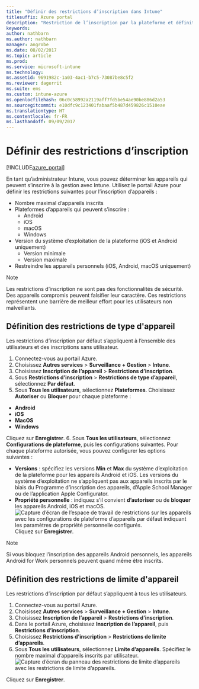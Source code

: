 ```yaml
---
title: "Définir des restrictions d’inscription dans Intune"
titlesuffix: Azure portal
description: "Restriction de l’inscription par la plateforme et définition d’une limite d’inscriptions d’appareils dans Intune. \""
keywords: 
author: nathbarn
ms.author: nathbarn
manager: angrobe
ms.date: 08/02/2017
ms.topic: article
ms.prod: 
ms.service: microsoft-intune
ms.technology: 
ms.assetid: 9691982c-1a03-4ac1-b7c5-73087be8c5f2
ms.reviewer: dagerrit
ms.suite: ems
ms.custom: intune-azure
ms.openlocfilehash: 06c0c58992a2119aff7fd5be54ae90be886d2a53
ms.sourcegitcommit: e10dfc9c123401fabaaf5b487d459826c1510eae
ms.translationtype: HT
ms.contentlocale: fr-FR
ms.lasthandoff: 09/09/2017
---
```

# <a name="set-enrollment-restrictions"></a>Définir des restrictions d’inscription

[!INCLUDE[azure_portal](./includes/azure_portal.md)]

En tant qu’administrateur Intune, vous pouvez déterminer les appareils qui peuvent s’inscrire à la gestion avec Intune. Utilisez le portail Azure pour définir les restrictions suivantes pour l’inscription d’appareils :

- Nombre maximal d’appareils inscrits
- Plateformes d’appareils qui peuvent s’inscrire :
  - Android
  - iOS
  - macOS
  - Windows
- Version du système d’exploitation de la plateforme (iOS et Android uniquement)
  - Version minimale
  - Version maximale
- Restreindre les appareils personnels (iOS, Android, macOS uniquement)

>[!NOTE]
>Les restrictions d’inscription ne sont pas des fonctionnalités de sécurité. Des appareils compromis peuvent falsifier leur caractère. Ces restrictions représentent une barrière de meilleur effort pour les utilisateurs non malveillants.

## <a name="set-device-type-restrictions"></a>Définition des restrictions de type d'appareil
Les restrictions d’inscription par défaut s’appliquent à l’ensemble des utilisateurs et des inscriptions sans utilisateur.
1. Connectez-vous au portail Azure.
2. Choisissez **Autres services** > **Surveillance + Gestion** > **Intune**.
3. Choisissez **Inscription de l’appareil** > **Restrictions d’inscription**.
4. Sous **Restrictions d’inscription** > **Restrictions de type d’appareil**, sélectionnez **Par défaut**.
5. Sous **Tous les utilisateurs**, sélectionnez **Plateformes**. Choisissez **Autoriser** ou **Bloquer** pour chaque plateforme :
  - **Android**
  - **iOS**
  - **MacOS**
  - **Windows**

  Cliquez sur **Enregistrer**.
6. Sous **Tous les utilisateurs**, sélectionnez **Configurations de plateforme**, puis les configurations suivantes. Pour chaque plateforme autorisée, vous pouvez configurer les options suivantes :
  - **Versions** : spécifiez les versions **Min** et **Max** du système d’exploitation de la plateforme pour les appareils Android et iOS. Les versions du système d’exploitation ne s’appliquent pas aux appareils inscrits par le biais du Programme d’inscription des appareils, d’Apple School Manager ou de l’application Apple Configurator.
  - **Propriété personnelle** : indiquez s’il convient **d’autoriser** ou de **bloquer** les appareils Android, iOS et macOS.
  ![Capture d’écran de l’espace de travail de restrictions sur les appareils avec les configurations de plateforme d’appareils par défaut indiquant les paramètres de propriété personnelle configurés.](media/device-restrictions-platform-configurations.png)
  Cliquez sur **Enregistrer**.

>[!NOTE]
>Si vous bloquez l’inscription des appareils Android personnels, les appareils Android for Work personnels peuvent quand même être inscrits.

## <a name="set-device-limit-restrictions"></a>Définition des restrictions de limite d'appareil
Les restrictions d’inscription par défaut s’appliquent à tous les utilisateurs.
1. Connectez-vous au portail Azure.
2. Choisissez **Autres services** > **Surveillance + Gestion** > **Intune**.
3. Choisissez **Inscription de l’appareil** > **Restrictions d’inscription**.
4. Dans le portail Azure, choisissez **Inscription de l’appareil**, puis **Restrictions d’inscription**.
5. Choisissez **Restrictions d’inscription** > **Restrictions de limite d’appareils**.
6. Sous **Tous les utilisateurs**, sélectionnez **Limite d’appareils**. Spécifiez le nombre maximal d’appareils inscrits par utilisateur.  
![Capture d’écran du panneau des restrictions de limite d’appareils avec les restrictions de limite d’appareils.](./media/device-restrictions-limit.png)

  Cliquez sur **Enregistrer**.

